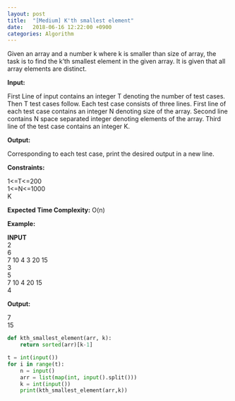 ```yaml
---
layout: post
title:  "[Medium] K'th smallest element"
date:   2018-06-16 12:22:00 +0900
categories: Algorithm
---
```


        
Given an array and a number k where k is smaller than size of array, the task is to find the k’th smallest element in the given array. It is given that all array elements are distinct.

**Input:**

First Line of input contains an integer T denoting the number of test cases. Then T test cases follow. Each test case consists of three lines. First line of each test case contains an integer N denoting size of the array. Second line contains N space separated integer denoting elements of the array. Third line of the test case contains an integer K.

**Output:**

Corresponding to each test case, print the desired output in a new line.

**Constraints:**

1<=T<=200  
1<=N<=1000  
K

**Expected Time Complexity:** O(n)

**Example:**

**INPUT**  
2  
6  
7 10 4 3 20 15  
3  
5  
7 10 4 20 15  
4

**Output:**  

7  
15

```python
def kth_smallest_element(arr, k):
    return sorted(arr)[k-1]

t = int(input())
for i in range(t):
    n = input()
    arr = list(map(int, input().split()))
    k = int(input())
    print(kth_smallest_element(arr,k))
```

